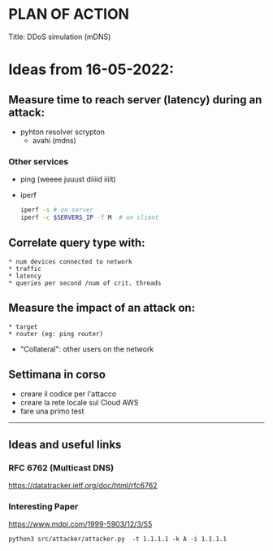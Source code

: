 # PLAN OF ACTION

Title: DDoS simulation (mDNS)

# Ideas from 16-05-2022:

## Measure time to reach server (latency) during an attack:

  * pyhton resolver scrypton
	* avahi (mdns) 
	
  ### Other services
  
  * ping (weeee juuust diiiid iiiit)
  * iperf
		
    ```bash
    iperf -s # on server
    iperf -c $SERVERS_IP -f M  # on client
    ```

## Correlate query type with:
	* num devices connected to network 
	* traffic	
	* latency
	* queries per second /num of crit. threads 
	
## Measure the impact of an attack on:
	* target
	* router (eg: ping router)
  * "Collateral": other users on the network 


## Settimana in corso
* creare il codice per l'attacco
* creare la rete locale sul Cloud AWS 
* fare una primo test

-----------------------------

## Ideas and useful links

### RFC 6762 (Multicast DNS)
https://datatracker.ietf.org/doc/html/rfc6762

### Interesting Paper
https://www.mdpi.com/1999-5903/12/3/55


```
python3 src/attacker/attacker.py  -t 1.1.1.1 -k A -i 1.1.1.1
```
